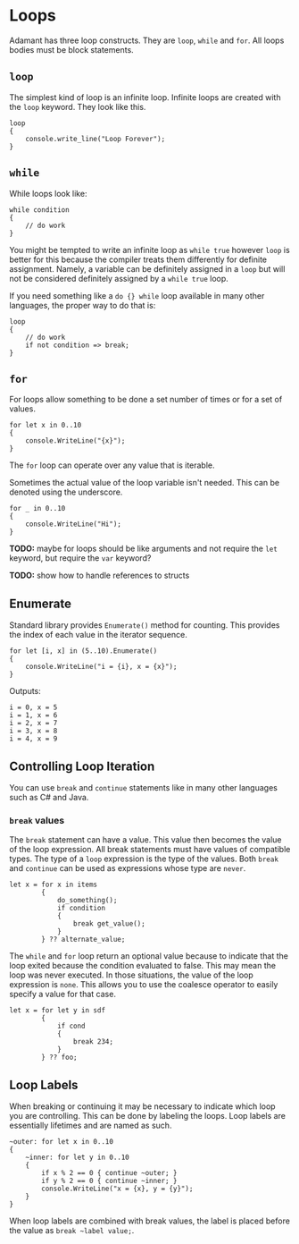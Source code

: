 # Loops

Adamant has three loop constructs. They are `loop`, `while` and `for`. All loops bodies must be block statements.

## `loop`

The simplest kind of loop is an infinite loop. Infinite loops are created with the `loop` keyword. They look like this.

```adamant
loop
{
    console.write_line("Loop Forever");
}
```

## `while`

While loops look like:

```adamant
while condition
{
    // do work
}
```

You might be tempted to write an infinite loop as `while true` however `loop` is better for this because the compiler treats them differently for definite assignment. Namely, a variable can be definitely assigned in a `loop` but will not be considered definitely assigned by a `while true` loop.

If you need something like a `do {} while` loop available in many other languages, the proper way to do that is:

```adamant
loop
{
    // do work
    if not condition => break;
}
```

## `for`

For loops allow something to be done a set number of times or for a set of values.

```adamant
for let x in 0..10
{
    console.WriteLine("{x}");
}
```

The `for` loop can operate over any value that is iterable.

Sometimes the actual value of the loop variable isn't needed. This can be denoted using the underscore.

```adamant
for _ in 0..10
{
    console.WriteLine("Hi");
}
```

**TODO:** maybe for loops should be like arguments and not require the `let` keyword, but require the `var` keyword?

**TODO:** show how to handle references to structs

## Enumerate

Standard library provides `Enumerate()` method for counting. This provides the index of each value in the iterator sequence.

```adamant
for let [i, x] in (5..10).Enumerate()
{
    console.WriteLine("i = {i}, x = {x}");
}
```

Outputs:

    i = 0, x = 5
    i = 1, x = 6
    i = 2, x = 7
    i = 3, x = 8
    i = 4, x = 9

## Controlling Loop Iteration

You can use `break` and `continue` statements like in many other languages such as C# and Java.

### `break` values

The `break` statement can have a value. This value then becomes the value of the loop expression. All break statements must have values of compatible types. The type of a `loop` expression is the type of the values. Both `break` and `continue` can be used as expressions whose type are `never`.

```adamant
let x = for x in items
        {
            do_something();
            if condition
            {
                break get_value();
            }
        } ?? alternate_value;
```

The  `while` and `for` loop return an optional value because to indicate that the loop exited because the condition evaluated to false. This may mean the loop was never executed. In those situations, the value of the loop expression is `none`. This allows you to use the coalesce operator to easily specify a value for that case.

```adamant
let x = for let y in sdf
        {
            if cond
            {
                break 234;
            }
        } ?? foo;
```

## Loop Labels

When breaking or continuing it may be necessary to indicate which loop you are controlling. This can be done by labeling the loops. Loop labels are essentially lifetimes and are named as such.

```adamant
~outer: for let x in 0..10
{
    ~inner: for let y in 0..10
    {
        if x % 2 == 0 { continue ~outer; }
        if y % 2 == 0 { continue ~inner; }
        console.WriteLine("x = {x}, y = {y}");
    }
}
```

When loop labels are combined with break values, the label is placed before the value as `break ~label value;`.
